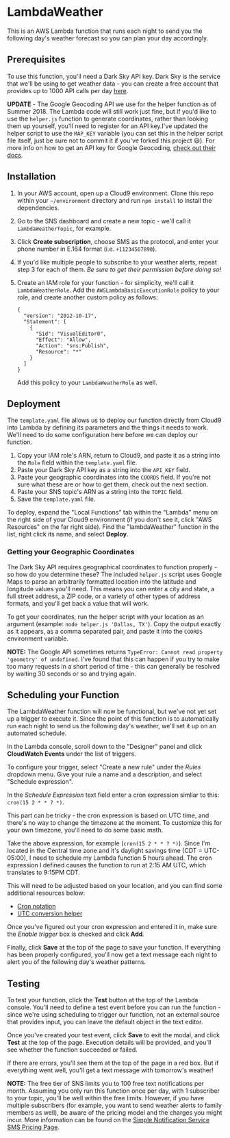 # LambdaWeather

This is an AWS Lambda function that runs each night to send you the following day's weather forecast so you can plan your day accordingly.

## Prerequisites

To use this function, you'll need a Dark Sky API key. Dark Sky is the service that we'll be using to get weather data - you can create a free account that provides up to 1000 API calls per day [here](https://darksky.net/dev).

**UPDATE** - The Google Geocoding API we use for the helper function as of Summer 2018. The Lambda code will still work just fine, but if you'd like to use the `helper.js` function to generate coordinates, rather than looking them up yourself, you'll need to register for an API key.I've updated the helper script to use the `MAP_KEY` variable (you can set this in the helper script file itself, just be sure not to commit it if you've forked this project 😃). For more info on how to get an API key for Google Geocoding, [check out their docs](https://developers.google.com/maps/documentation/geocoding/start#get-a-key).

## Installation

1.  In your AWS account, open up a Cloud9 environment. Clone this repo within your `~/environment` directory and run `npm install` to install the dependencies.
2.  Go to the SNS dashboard and create a new topic - we'll call it `LambdaWeatherTopic`, for example.
3.  Click **Create subscription**, choose SMS as the protocol, and enter your phone number in E.164 format (i.e. `+11234567890`).
4.  If you'd like multiple people to subscribe to your weather alerts, repeat step 3 for each of them. *Be sure to get their permission before doing so!*
5.  Create an IAM role for your function - for simplicity, we'll call it `LambdaWeatherRole`. Add the `AWSLambdaBasicExecutionRole` policy to your role, and create another custom policy as follows:

    ```
    {
      "Version": "2012-10-17",
      "Statement": [
        {
          "Sid": "VisualEditor0",
          "Effect": "Allow",
          "Action": "sns:Publish",
          "Resource": "*"
        }
      ]
    }
    ```

    Add this policy to your `LambdaWeatherRole` as well.

## Deployment

The `template.yaml` file allows us to deploy our function directly from Cloud9 into Lambda by defining its parameters and the things it needs to work. We'll need to do some configuration here before we can deploy our function.

1.  Copy your IAM role's ARN, return to Cloud9, and paste it as a string into the `Role` field within the `template.yaml` file.
2.  Paste your Dark Sky API key as a string into the `API_KEY` field.
3.  Paste your geographic coordinates into the `COORDS` field. If you're not sure what these are or how to get them, check out the next section.
4.  Paste your SNS topic's ARN as a string into the `TOPIC` field.
5.  Save the `template.yaml` file.

To deploy, expand the "Local Functions" tab within the "Lambda" menu on the right side of your Cloud9 environment (if you don't see it, click "AWS Resources" on the far right side). Find the "lambdaWeather" function in the list, right click its name, and select **Deploy**.

### Getting your Geographic Coordinates

The Dark Sky API requires geographical coordinates to function properly - so how do you determine these? The included `helper.js` script uses Google Maps to parse an arbitrarily formatted location into the latitude and longitude values you'll need. This means you can enter a city and state, a full street address, a ZIP code, or a variety of other types of address formats, and you'll get back a value that will work.

To get your coordinates, run the helper script with your location as an argument (example: `node helper.js 'Dallas, TX'`). Copy the output exactly as it appears, as a comma separated pair, and paste it into the `COORDS` environment variable.

**NOTE:** The Google API sometimes returns `TypeError: Cannot read property 'geometry' of undefined`. I've found that this can happen if you try to make too many requests in a short period of time - this can generally be resolved by waiting 30 seconds or so and trying again.

## Scheduling your Function

The LambdaWeather function will now be functional, but we've not yet set up a trigger to execute it. Since the point of this function is to automatically run each night to send us the following day's weather, we'll set it up on an automated schedule.

In the Lambda console, scroll down to the "Designer" panel and click **CloudWatch Events** under the list of triggers.

To configure your trigger, select "Create a new rule" under the *Rules* dropdown menu. Give your rule a name and a description, and select "Schedule expression".

In the *Schedule Expression* text field enter a cron expression simliar to this: `cron(15 2 * * ? *)`.

This part can be tricky - the cron expression is based on UTC time, and there's no way to change the timezone at the moment. To customize this for your own timezone, you'll need to do some basic math.

Take the above expression, for example (`cron(15 2 * * ? *)`). Since I'm located in the Central time zone and it's daylight savings time (CDT = UTC-05:00), I need to schedule my Lambda function 5 hours ahead. The cron expression I defined causes the function to run at 2:15 AM UTC, which translates to 9:15PM CDT.

This will need to be adjusted based on your location, and you can find some additional resources below:

- [Cron notation](http://www.nncron.ru/help/EN/working/cron-format.htm)
- [UTC conversion helper](http://www.timebie.com/std/utc.php)

Once you've figured out your cron expression and entered it in, make sure the *Enable trigger* box is checked and click **Add**.

Finally, click **Save** at the top of the page to save your function. If everything has been properly configured, you'll now get a text message each night to alert you of the following day's weather patterns.

## Testing

To test your function, click the **Test** button at the top of the Lambda console. You'll need to define a test event before you can run the function - since we're using scheduling to trigger our function, not an external source that provides input, you can leave the default object in the text editor.

Once you've created your test event, click **Save** to exit the modal, and click **Test** at the top of the page. Execution details will be provided, and you'll see whether the function succeeded or failed.

If there are errors, you'll see them at the top of the page in a red box. But if everything went well, you'll get a text message with tomorrow's weather!

**NOTE:** The free tier of SNS limits you to 100 free text notifications per month. Assuming you only run this function once per day, with 1 subscriber to your topic, you'll be well within the free limits. However, if you have multiple subscribers (for example, you want to send weather alerts to family members as well), be aware of the pricing model and the charges you might incur. More information can be found on the [Simple Notification Service SMS Pricing Page](https://aws.amazon.com/sns/sms-pricing/).
